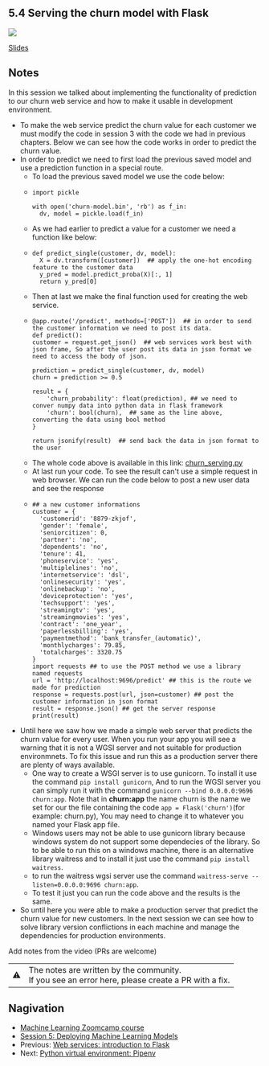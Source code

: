 
## 5.4 Serving the churn model with Flask

<a href="https://www.youtube.com/watch?v=Q7ZWPgPnRz8&list=PL3MmuxUbc_hIhxl5Ji8t4O6lPAOpHaCLR"><img src="images/thumbnail-5-04.jpg"></a>
 

[Slides](https://www.slideshare.net/AlexeyGrigorev/ml-zoomcamp-5-model-deployment)


## Notes
In this session we talked about implementing the functionality of prediction to our churn web service and how to make it usable in development environment.
- To make the web service predict the churn value for each customer we must modify the code in session 3 with the code we had in previous chapters. Below we can see how the code works in order to predict the churn value.
- In order to predict we need to first load the previous saved model and use a prediction function in a special route.
  - To load the previous saved model we use the code below:
  - ```
    import pickle
    
    with open('churn-model.bin', 'rb') as f_in:
      dv, model = pickle.load(f_in)
    ```
  - As we had earlier to predict a value for a customer we need a function like below:
  - ```
    def predict_single(customer, dv, model):
      X = dv.transform([customer])  ## apply the one-hot encoding feature to the customer data 
      y_pred = model.predict_proba(X)[:, 1]
      return y_pred[0]
    ```
   - Then at last we make the final function used for creating the web service.
   - ```
     @app.route('/predict', methods=['POST'])  ## in order to send the customer information we need to post its data.
     def predict():
     customer = request.get_json()  ## web services work best with json frame, So after the user post its data in json format we need to access the body of json.

     prediction = predict_single(customer, dv, model)
     churn = prediction >= 0.5
     
     result = {
         'churn_probability': float(prediction), ## we need to conver numpy data into python data in flask framework
         'churn': bool(churn),  ## same as the line above, converting the data using bool method
     }

     return jsonify(result)  ## send back the data in json format to the user
     ```
   - The whole code above is available in this link: [churn_serving.py](https://github.com/alexeygrigorev/mlbookcamp-code/blob/master/chapter-05-deployment/churn_serving.py)
   - At last run your code. To see the result can't use a simple request in web browser. We can run the code below to post a new user data and see the response
   - ```     
     ## a new customer informations
     customer = {
       'customerid': '8879-zkjof',
       'gender': 'female',
       'seniorcitizen': 0,
       'partner': 'no',
       'dependents': 'no',
       'tenure': 41,
       'phoneservice': 'yes',
       'multiplelines': 'no',
       'internetservice': 'dsl',
       'onlinesecurity': 'yes',
       'onlinebackup': 'no',
       'deviceprotection': 'yes',
       'techsupport': 'yes',
       'streamingtv': 'yes',
       'streamingmovies': 'yes',
       'contract': 'one_year',
       'paperlessbilling': 'yes',
       'paymentmethod': 'bank_transfer_(automatic)',
       'monthlycharges': 79.85,
       'totalcharges': 3320.75
     }
     import requests ## to use the POST method we use a library named requests
     url = 'http://localhost:9696/predict' ## this is the route we made for prediction
     response = requests.post(url, json=customer) ## post the customer information in json format
     result = response.json() ## get the server response
     print(result)
     ```
 - Until here we saw how we made a simple web server that predicts the churn value for every user. When you run your app you will see a warning that it is not a WGSI server and not suitable for production environmnets. To fix this issue and run this as a production server there are plenty of ways available. 
   - One way to create a WSGI server is to use gunicorn. To install it use the command ```pip install gunicorn```, And to run the WGSI server you can simply run it with the   command ```gunicorn --bind 0.0.0.0:9696 churn:app```. Note that in __churn:app__ the name churn is the name we set for our the file containing the code ```app = Flask('churn')```(for example: churn.py), You may need to change it to whatever you named your Flask app file.  
   -  Windows users may not be able to use gunicorn library because windows system do not support some dependecies of the library. So to be able to run this on a windows   machine, there is an alternative library waitress and to install it just use the command ```pip install waitress```. 
   -  to run the waitress wgsi server use the command ```waitress-serve --listen=0.0.0.0:9696 churn:app```.
   -  To test it just you can run the code above and the results is the same.
 - So until here you were able to make a production server that predict the churn value for new customers. In the next session we can see how to solve library version conflictions in each machine and manage the dependencies for production environments.


Add notes from the video (PRs are welcome)


<table>
   <tr>
      <td>⚠️</td>
      <td>
         The notes are written by the community. <br>
         If you see an error here, please create a PR with a fix.
      </td>
   </tr>
</table>


## Nagivation

* [Machine Learning Zoomcamp course](../)
* [Session 5: Deploying Machine Learning Models](./)
* Previous: [Web services: introduction to Flask](03-flask-intro.md)
* Next: [Python virtual environment: Pipenv](05-pipenv.md)
